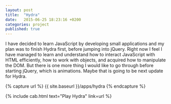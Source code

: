 ```yaml
---
layout: post
title:  "Hydra"
date:   2015-06-25 18:23:16 +0200
categories: project
published: true
---
```


I have decided to learn JavaScript by developing small applications and my plan was to finish Hydra first, before jumping into jQuery. Right now I feel I have managed to learn and understand how to interact JavaScript with HTML efficiently, how to work with objects, and acquired how to manipulate the DOM. But there is one more thing I would like to go through before starting jQuery, which is animations. Maybe that is going to be next update for Hydra.

{% capture url %}
{{ site.baseurl }}/apps/hydra
{% endcapture %}

{% include cab.html text="Play Hydra" link=url %}